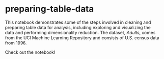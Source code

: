 # preparing-table-data

This notebook demonstrates some of the steps involved in cleaning and preparing table data for analysis, including exploring and visualizing the data and performing dimensionality reduction. The dataset, *Adults*, comes from the UCI Machine Learning Repository and consists of U.S. census data from 1996.

Check out the notebook!

